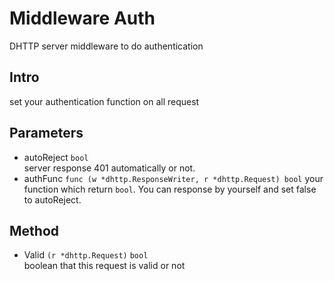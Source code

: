 # Middleware Auth
DHTTP server middleware to do authentication
   
## Intro
set your authentication function on all request

## Parameters
- autoReject `bool`   
  server response 401 automatically or not.
- authFunc `func (w *dhttp.ResponseWriter, r *dhttp.Request) bool`
  your function which return `bool`. You can response by yourself and set false to autoReject.

## Method
- Valid `(r *dhttp.Request)` `bool`    
  boolean that this request is valid or not 